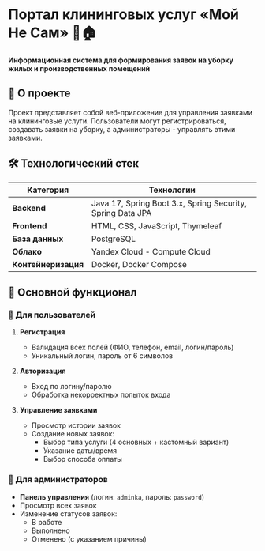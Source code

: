 # Портал клининговых услуг «Мой Не Сам» 🧹🏠

**Информационная система для формирования заявок на уборку жилых и производственных помещений**

## 📌 О проекте
Проект представляет собой веб-приложение для управления заявками на клининговые услуги. Пользователи могут регистрироваться, создавать заявки на уборку, а администраторы - управлять этими заявками.

## 🛠 Технологический стек
| Категория       | Технологии                                                                 |
|-----------------|---------------------------------------------------------------------------|
| **Backend**     | Java 17, Spring Boot 3.x, Spring Security, Spring Data JPA                |
| **Frontend**    | HTML, CSS, JavaScript, Thymeleaf                                       |
| **База данных** | PostgreSQL                                                             |
| **Облако**      | Yandex Cloud - Compute Cloud                         |
| **Контейнеризация** | Docker, Docker Compose                                               |

## 🌟 Основной функционал

### 🔹 Для пользователей
1. **Регистрация**  
   - Валидация всех полей (ФИО, телефон, email, логин/пароль)
   - Уникальный логин, пароль от 6 символов

2. **Авторизация**  
   - Вход по логину/паролю
   - Обработка некорректных попыток входа

3. **Управление заявками**  
   - Просмотр истории заявок
   - Создание новых заявок:
     - Выбор типа услуги (4 основных + кастомный вариант)
     - Указание даты/время
     - Выбор способа оплаты

### 🔹 Для администраторов
- **Панель управления** (логин: `adminka`, пароль: `password`)
- Просмотр всех заявок
- Изменение статусов заявок:
  - В работе
  - Выполнено
  - Отменено (с указанием причины)
